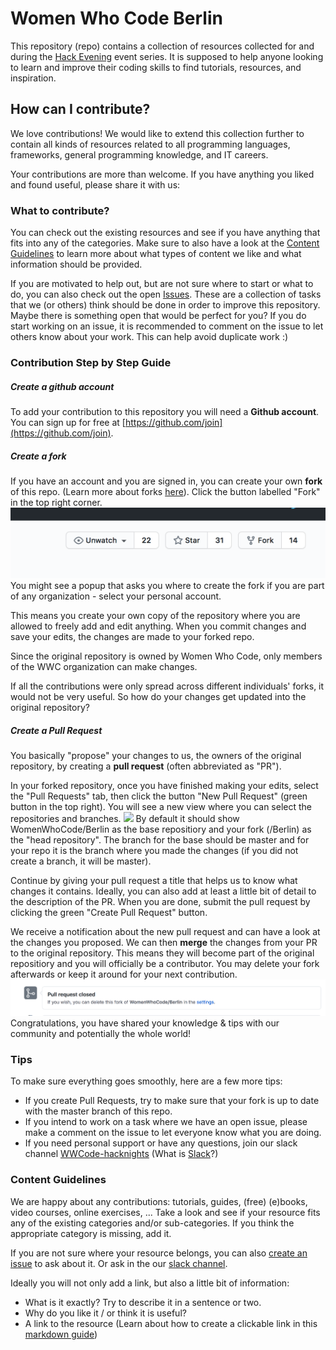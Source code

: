 # Women Who Code Berlin

This repository (repo) contains a collection of resources collected for and during the [Hack Evening](https://www.meetup.com/Women-Who-Code-Berlin-Germany/) event series.
It is supposed to help anyone looking to learn and improve their coding skills to find tutorials, resources, and inspiration.

## How can I contribute?

We love contributions!
We would like to extend this collection further to contain all kinds of resources related to all programming languages, frameworks, general programming knowledge, and IT careers.

Your contributions are more than welcome. If you have anything you liked and found useful, please share it with us:

### What to contribute?

You can check out the existing resources and see if you have anything that fits into any of the categories.
Make sure to also have a look at the [Content Guidelines](#content-guidelines) to learn more about what types of content we like and what information should be provided.

If you are motivated to help out, but are not sure where to start or what to do, you can also check out the open [Issues](https://github.com/WomenWhoCode/Berlin/issues). These are a collection of tasks that we (or others) think should be done in order to improve this repository. Maybe there is something open that would be perfect for you?
If you do start working on an issue, it is recommended to comment on the issue to let others know about your work. This can help avoid duplicate work :)

### Contribution Step by Step Guide

##### Create a github account
To add your contribution to this repository you will need a **Github account**.
You can sign up for free at [https://github.com/join](https://github.com/join).

##### Create a fork
If you have an account and you are signed in, you can create your own **fork** of this repo. (Learn more about forks [here](https://guides.github.com/activities/forking/)).
Click the button labelled "Fork" in the top right corner.
![](images/fork-button.png)
You might see a popup that asks you where to create the fork if you are part of any organization - select your personal account.

This means you create your own copy of the repository where you are allowed to freely add and edit anything. When you commit changes and save your edits, the changes are made to your forked repo.

Since the original repository is owned by Women Who Code, only members of the WWC organization can make changes.

If all the contributions were only spread across different individuals' forks, it would not be very useful.
So how do your changes get updated into the original repository?

##### Create a Pull Request

You basically "propose" your changes to us, the owners of the original repository, by creating a **pull request** (often abbreviated as "PR").

In your forked repository, once you have finished making your edits, select the "Pull Requests" tab, then click the button "New Pull Request" (green button in the top right).
You will see a new view where you can select the repositories and branches.
![](images/create-pr.png)
By default it should show WomenWhoCode/Berlin as the base repositiory and your fork (<YourUsername>/Berlin) as the "head repository".
The branch for the base should be master and for your repo it is the branch where you made the changes (if you did not create a branch, it will be master).

Continue by giving your pull request a title that helps us to know what changes it contains.
Ideally, you can also add at least a little bit of detail to the description of the PR.
When you are done, submit the pull request by clicking the green "Create Pull Request" button.

We receive a notification about the new pull request and can have a look at the changes you proposed.
We can then **merge** the changes from your PR to the original repository.
This means they will become part of the original repositiory and you will officially be a contributor.
You may delete your fork afterwards or keep it around for your next contribution.
![](images/delete-fork.png)
Congratulations, you have shared your knowledge & tips with our community and potentially the whole world!

### Tips

To make sure everything goes smoothly, here are a few more tips:
- If you create Pull Requests, try to make sure that your fork is up to date with the master branch of this repo.
- If you intend to work on a task where we have an open issue, please make a comment on the issue to let everyone know what you are doing.
- If you need personal support or have any questions, join our slack channel [WWCode-hacknights](http://bit.ly/WWCHackEveningsSlack) (What is [Slack](https://slack.com/resources/slack-101/what-is-slack)?)

### Content Guidelines

We are happy about any contributions: tutorials, guides, (free) (e)books, video courses, online exercises, ...
Take a look and see if your resource fits any of the existing categories and/or sub-categories.
If you think the appropriate category is missing, add it.

If you are not sure where your resource belongs, you can also [create an issue](https://github.com/WomenWhoCode/Berlin/issues/new) to ask about it. Or ask in the our [slack channel](http://bit.ly/WWCHackEveningsSlack).

Ideally you will not only add a link, but also a little bit of information:
- What is it exactly? Try to describe it in a sentence or two.
- Why do you like it / or think it is useful?
- A link to the resource (Learn about how to create a clickable link in this [markdown guide](https://www.markdownguide.org/basic-syntax#links))
